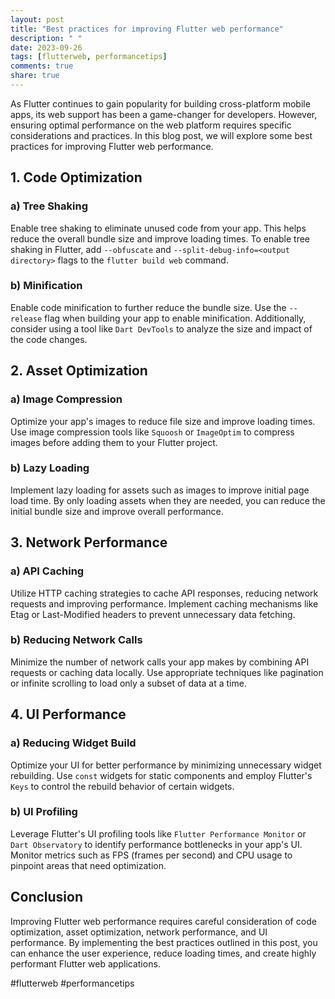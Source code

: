 ```yaml
---
layout: post
title: "Best practices for improving Flutter web performance"
description: " "
date: 2023-09-26
tags: [flutterweb, performancetips]
comments: true
share: true
---
```


As Flutter continues to gain popularity for building cross-platform mobile apps, its web support has been a game-changer for developers. However, ensuring optimal performance on the web platform requires specific considerations and practices. In this blog post, we will explore some best practices for improving Flutter web performance.

## 1. Code Optimization

### a) Tree Shaking

Enable tree shaking to eliminate unused code from your app. This helps reduce the overall bundle size and improve loading times. To enable tree shaking in Flutter, add `--obfuscate` and `--split-debug-info=<output directory>` flags to the `flutter build web` command.

### b) Minification

Enable code minification to further reduce the bundle size. Use the `--release` flag when building your app to enable minification. Additionally, consider using a tool like `Dart DevTools` to analyze the size and impact of the code changes.

## 2. Asset Optimization

### a) Image Compression

Optimize your app's images to reduce file size and improve loading times. Use image compression tools like `Squoosh` or `ImageOptim` to compress images before adding them to your Flutter project.

### b) Lazy Loading

Implement lazy loading for assets such as images to improve initial page load time. By only loading assets when they are needed, you can reduce the initial bundle size and improve overall performance.

## 3. Network Performance

### a) API Caching

Utilize HTTP caching strategies to cache API responses, reducing network requests and improving performance. Implement caching mechanisms like Etag or Last-Modified headers to prevent unnecessary data fetching.

### b) Reducing Network Calls

Minimize the number of network calls your app makes by combining API requests or caching data locally. Use appropriate techniques like pagination or infinite scrolling to load only a subset of data at a time.

## 4. UI Performance

### a) Reducing Widget Build

Optimize your UI for better performance by minimizing unnecessary widget rebuilding. Use `const` widgets for static components and employ Flutter's `Keys` to control the rebuild behavior of certain widgets.

### b) UI Profiling

Leverage Flutter's UI profiling tools like `Flutter Performance Monitor` or `Dart Observatory` to identify performance bottlenecks in your app's UI. Monitor metrics such as FPS (frames per second) and CPU usage to pinpoint areas that need optimization.

## Conclusion

Improving Flutter web performance requires careful consideration of code optimization, asset optimization, network performance, and UI performance. By implementing the best practices outlined in this post, you can enhance the user experience, reduce loading times, and create highly performant Flutter web applications.

#flutterweb #performancetips